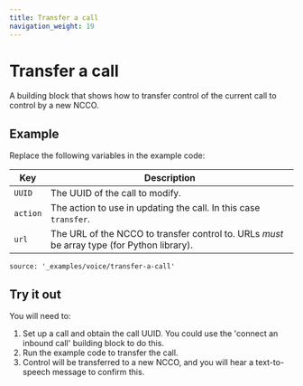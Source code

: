 ```yaml
---
title: Transfer a call
navigation_weight: 19
---
```


# Transfer a call

A building block that shows how to transfer control of the current call
to control by a new NCCO.

## Example

Replace the following variables in the example code:

Key |	Description
-- | --
`UUID` | The UUID of the call to modify.
`action` | The action to use in updating the call. In this case `transfer`.
`url` | The URL of the NCCO to transfer control to. URLs _must_ be array type (for Python library).


```building_blocks
source: '_examples/voice/transfer-a-call'
```

## Try it out

You will need to:

1. Set up a call and obtain the call UUID. You could use the 'connect an inbound call' building block to do this.
2. Run the example code to transfer the call.
3. Control will be transferred to a new NCCO, and you will hear a text-to-speech message to confirm this.
